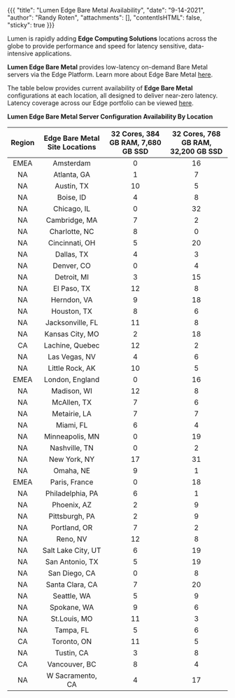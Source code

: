 {{{
  "title": "Lumen Edge Bare Metal Availability",
  "date": "9-14-2021",
  "author": "Randy Roten",
  "attachments": [],
  "contentIsHTML": false,
  "sticky": true
}}}

Lumen is rapidly adding **Edge Computing Solutions** locations across the globe to provide performance and speed for latency sensitive, data-intensive applications.

**Lumen Edge Bare Metal** provides low-latency on-demand Bare Metal servers via the Edge Platform. Learn more about Edge Bare Metal [here](/edge-computing-solutions/edge-bare-metal/).

The table below provides current availability of **Edge Bare Metal** configurations at each location, all designed to deliver near-zero latency. Latency coverage across our Edge portfolio can be viewed [here](https://www.lumen.com/en-us/resources/network-maps.html#edge-roadmap).

**Lumen Edge Bare Metal Server Configuration Availability By Location**

**Region**|**Edge Bare Metal Site Locations**|**32 Cores, 384 GB RAM, 7,680 GB SSD**|**32 Cores, 768 GB RAM, 32,200 GB SSD**
:----------:|:-----------------:|:------------------:|:-------------------------:|
EMEA|Amsterdam|0|16
NA|Atlanta, GA|1|7
NA|Austin, TX|10|5
NA|Boise, ID|4|8
NA|Chicago, IL|0|32
NA|Cambridge, MA|7|2
NA|Charlotte, NC|8|0
NA|Cincinnati, OH|5|20
NA|Dallas, TX|4|3
NA|Denver, CO|0|4
NA|Detroit, MI|3|15
NA|El Paso, TX|12|8
NA|Herndon, VA|9|18
NA|Houston, TX|8|6
NA|Jacksonville, FL|11|8
NA|Kansas City, MO|2|18
CA|Lachine, Quebec|12|2
NA|Las Vegas, NV|4|6
NA|Little Rock, AK|10|5
EMEA|London, England|0|16
NA|Madison, WI|12|8
NA|McAllen, TX|7|6
NA|Metairie, LA|7|7
NA|Miami, FL|6|4
NA|Minneapolis, MN|0|19
NA|Nashville, TN|0|2
NA|New York, NY|17|31
NA|Omaha, NE|9|1
EMEA|Paris, France|0|18
NA|Philadelphia, PA|6|1
NA|Phoenix, AZ|2|9
NA|Pittsburgh, PA|2|9
NA|Portland, OR|7|2
NA|Reno, NV|12|8
NA|Salt Lake City, UT|6|19
NA|San Antonio, TX|5|19
NA|San Diego, CA|0|8
NA|Santa Clara, CA|7|20
NA|Seattle, WA|5|9
NA|Spokane, WA|9|6
NA|St.Louis, MO|11|3
NA|Tampa, FL|5|6
CA|Toronto, ON|11|5
NA|Tustin, CA|3|8
CA|Vancouver, BC|8|4
NA|W Sacramento, CA|4|17
